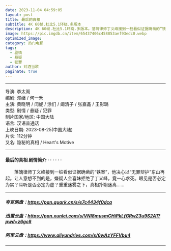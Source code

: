 ```yaml
---
date: 2023-11-04 04:59:05
layout: post
title: 最后的真相
subtitle: 4K 60帧.杜比5.1环绕.多版本
description: 4K 60帧.杜比5.1环绕.多版本。落魄律师丁义峰接到一桩看似证据确凿的“铁案”，他决心以“无罪辩护”东山再起。让人意想不到的是，嫌疑人金喜妹拒绝了丁义峰，竟一心求死。眼见是否必定为实...
image: https://pic.imgdb.cn/item/65437406c458853aef93edc0.webp
optimized_image: 
category: 热门电影
tags:
  - 剧情
  - 悬疑
  - 犯罪
author: 对酒当歌
paginate: true
---
```


---

导演: 李太阁  
编剧: 邓继 / 何一禾  
主演: 黄晓明 / 闫妮 / 涂们 / 阚清子 / 张嘉鑫 / 王影璐  
类型: 剧情 / 悬疑 / 犯罪  
制片国家/地区: 中国大陆  
语言: 汉语普通话  
上映日期: 2023-08-25(中国大陆)  
片长: 112分钟  
又名: 隐秘的真相 / Heart's Motive  

---

#### 最后的真相 剧情简介 · · · · · ·

　　落魄律师丁义峰接到一桩看似证据确凿的“铁案”，他决心以“无罪辩护”东山再起。让人意想不到的是，嫌疑人金喜妹拒绝了丁义峰，竟一心求死。眼见是否必定为实？耳听是否必定为虚？重重迷雾之下，真相扑朔迷离……

---

##### 夸克网盘：<https://pan.quark.cn/s/e7c4434f0dca>

##### 迅雷云盘：<https://pan.xunlei.com/s/VNl8musmCHiPkLfGRwZ3u9S2A1?pwd=z6gc#>

##### 阿里云盘：<https://www.aliyundrive.com/s/6wAzYFFVbu4>

---
